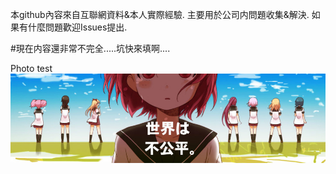 本github內容來自互聯網資料&本人實際經驗.
主要用於公司内問題收集&解決.
如果有什麼問題歡迎Issues提出.

#現在内容還非常不完全.....坑快來填啊....


Photo test
![image](./image/cropped.jpg)